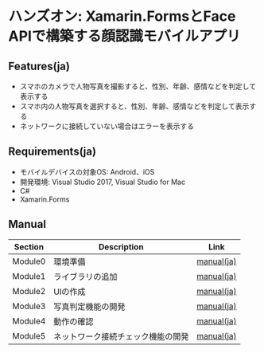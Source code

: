 # ハンズオン: Xamarin.FormsとFace APIで構築する顔認識モバイルアプリ

## Features(ja)

* スマホのカメラで人物写真を撮影すると、性別、年齢、感情などを判定して表示する
* スマホ内の人物写真を選択すると、性別、年齢、感情などを判定して表示する
* ネットワークに接続していない場合はエラーを表示する

## Requirements(ja)

* モバイルデバイスの対象OS: Android、iOS
* 開発環境: Visual Studio 2017, Visual Studio for Mac
* C#
* Xamarin.Forms

## Manual

|Section|Description|Link|
|-------|-------------|-------------|
|Module0|環境準備|[manual(ja)](module0.md)|
|Module1|ライブラリの追加|[manual(ja)](module1.md)|
|Module2|UIの作成|[manual(ja)](module2.md)|
|Module3|写真判定機能の開発|[manual(ja)](module3.md)|
|Module4|動作の確認|[manual(ja)](module4.md)|
|Module5|ネットワーク接続チェック機能の開発|[manual(ja)](module5.md)|
